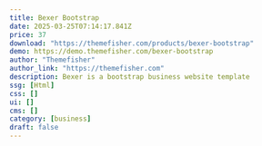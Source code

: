 ```yaml
---
title: Bexer Bootstrap
date: 2025-03-25T07:14:17.841Z
price: 37
download: "https://themefisher.com/products/bexer-bootstrap"
demo: https://demo.themefisher.com/bexer-bootstrap
author: "Themefisher"
author_link: "https://themefisher.com"
description: Bexer is a bootstrap business website template
ssg: [Html]
css: []
ui: []
cms: []
category: [business]
draft: false
---
```

